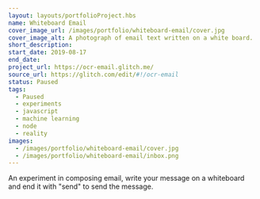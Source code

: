 ```yaml
---
layout: layouts/portfolioProject.hbs
name: Whiteboard Email
cover_image_url: /images/portfolio/whiteboard-email/cover.jpg
cover_image_alt: A photograph of email text written on a white board.
short_description:
start_date: 2019-08-17
end_date:
project_url: https://ocr-email.glitch.me/
source_url: https://glitch.com/edit/#!/ocr-email
status: Paused
tags:
  - Paused
  - experiments
  - javascript
  - machine learning
  - node
  - reality
images:
  - /images/portfolio/whiteboard-email/cover.jpg
  - /images/portfolio/whiteboard-email/inbox.png
---
```


An experiment in composing email, write your message on a whiteboard and end it with "send" to send the message.

